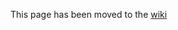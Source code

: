 This page has been moved to the [wiki](https://github.com/PhilippC/keepass2android/wiki/Documentation.md)